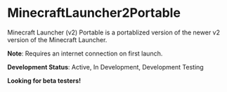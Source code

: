 # MinecraftLauncher2Portable
Minecraft Launcher (v2) Portable is a portablized version of the newer v2 version of the Minecraft Launcher.

<strong>Note</strong>: Requires an internet connection on first launch.

<strong>Development Status</strong>: Active, In Development, Development Testing

<strong>Looking for beta testers!</strong>
